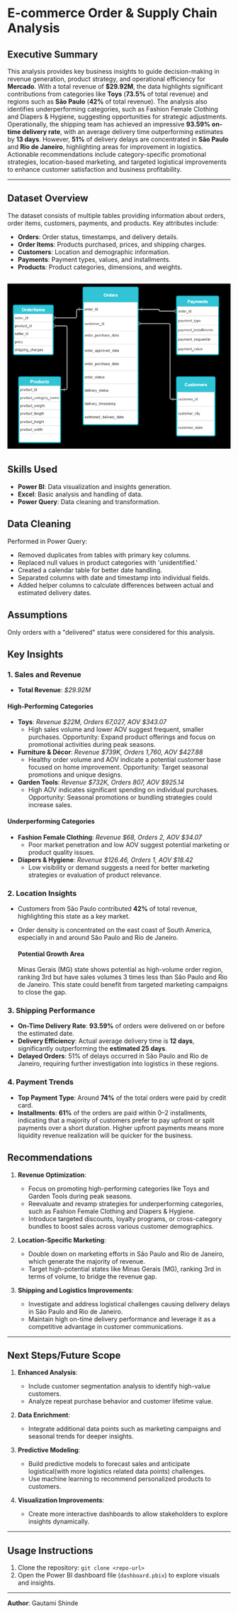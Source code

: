 # E-commerce Order & Supply Chain Analysis

## **Executive Summary**
This analysis provides key business insights to guide decision-making in revenue generation, product strategy, and operational efficiency for **Mercado**. With a total revenue of **$29.92M**, the data highlights significant contributions from categories like **Toys** (**73.5%** of total revenue) and regions such as **São Paulo** (**42%** of total revenue). The analysis also identifies underperforming categories, such as Fashion Female Clothing and Diapers & Hygiene, suggesting opportunities for strategic adjustments. Operationally, the shipping team has achieved an impressive **93.59% on-time delivery rate**, with an average delivery time outperforming estimates by **13 days**. However, **51%** of delivery delays are concentrated in **São Paulo** and **Rio de Janeiro**, highlighting areas for improvement in logistics. Actionable recommendations include category-specific promotional strategies, location-based marketing, and targeted logistical improvements to enhance customer satisfaction and business profitability.

---

## **Dataset Overview**
The dataset consists of multiple tables providing information about orders, order items, customers, payments, and products. Key attributes include:
- **Orders**: Order status, timestamps, and delivery details.
- **Order Items**: Products purchased, prices, and shipping charges.
- **Customers**: Location and demographic information.
- **Payments**: Payment types, values, and installments.
- **Products**: Product categories, dimensions, and weights.

![alt text](./screenshots/image-18.png)
---

## Skills Used

- **Power BI**: Data visualization and insights generation.
- **Excel**: Basic analysis and handling of data.
- **Power Query**: Data cleaning and transformation.


## **Data Cleaning**
Performed in Power Query:

- Removed duplicates from tables with primary key columns.
- Replaced null values in product categories with 'unidentified.'
- Created a calendar table for better date handling.
- Separated columns with date and timestamp into individual fields.
- Added helper columns to calculate differences between actual and estimated delivery dates.

## **Assumptions**
Only orders with a "delivered" status were considered for this analysis.

## Key Insights

### 1. Sales and Revenue

- **Total Revenue**: *$29.92M*

#### High-Performing Categories

- **Toys**: *Revenue $22M, Orders 67,027, AOV $343.07*
  - High sales volume and lower AOV suggest frequent, smaller purchases. Opportunity: Expand product offerings and focus on promotional activities during peak seasons.
- **Furniture & Décor**: *Revenue $739K, Orders 1,760, AOV $427.88*
  - Healthy order volume and AOV indicate a potential customer base focused on home improvement. Opportunity: Target seasonal promotions and unique designs.
- **Garden Tools**: *Revenue $732K, Orders 807, AOV $925.14*
  - High AOV indicates significant spending on individual purchases. Opportunity: Seasonal promotions or bundling strategies could increase sales.

#### Underperforming Categories

- **Fashion Female Clothing**: *Revenue $68, Orders 2, AOV $34.07*
  - Poor market penetration and low AOV suggest potential marketing or product quality issues.
- **Diapers & Hygiene**: *Revenue $126.46, Orders 1, AOV $18.42*
  - Low visibility or demand suggests a need for better marketing strategies or evaluation of product relevance.


### **2. Location Insights**
- Customers from São Paulo contributed **42%** of total revenue, highlighting this state as a key market.
- Order density is concentrated on the east coast of South America, especially in and around São Paulo and Rio de Janeiro.

   #### Potential Growth Area

   Minas Gerais (MG) state shows potential as high-volume order region, ranking 3rd but have sales volumes 3 times less than São Paulo and Rio de Janeiro. This state could benefit from targeted marketing campaigns to close the gap.

### 3. Shipping Performance

- **On-Time Delivery Rate**: **93.59%** of orders were delivered on or before the estimated date.
- **Delivery Efficiency**: Actual average delivery time is **12 days**, significantly outperforming the **estimated 25 days**.
- **Delayed Orders**: 51% of delays occurred in São Paulo and Rio de Janeiro, requiring further investigation into logistics in these regions.


### **4. Payment Trends**
- **Top Payment Type**: Around **74%** of the total orders were paid by credit card.
- **Installments**: **61%** of the orders are paid within 0–2 installments, indicating that a majority of customers prefer to pay upfront or split payments over a short duration. Higher upfront payments means more liquidity revenue realization will be quicker for the business.



## Recommendations

1. **Revenue Optimization**:

   - Focus on promoting high-performing categories like Toys and Garden Tools during peak seasons.
   - Reevaluate and revamp strategies for underperforming categories, such as Fashion Female Clothing and Diapers & Hygiene.
   - Introduce targeted discounts, loyalty programs, or cross-category bundles to boost sales across various customer demographics.

2. **Location-Specific Marketing**:

   - Double down on marketing efforts in São Paulo and Rio de Janeiro, which generate the majority of revenue.
   - Target high-potential states like Minas Gerais (MG), ranking 3rd in terms of volume, to bridge the revenue gap.

3. **Shipping and Logistics Improvements**:

   - Investigate and address logistical challenges causing delivery delays in São Paulo and Rio de Janeiro.
   - Maintain high on-time delivery performance and leverage it as a competitive advantage in customer communications.

---

## Next Steps/Future Scope

1. **Enhanced Analysis**:

   - Include customer segmentation analysis to identify high-value customers.
   - Analyze repeat purchase behavior and customer lifetime value.

2. **Data Enrichment**:

   - Integrate additional data points such as marketing campaigns and seasonal trends for deeper insights.

3. **Predictive Modeling**:

   - Build predictive models to forecast sales and anticipate logistical(with more logistics related data points) challenges.
   - Use machine learning to recommend personalized products to customers.

4. **Visualization Improvements**:

   - Create more interactive dashboards to allow stakeholders to explore insights dynamically.

---

## **Usage Instructions**
1. Clone the repository: `git clone <repo-url>`
2. Open the Power BI dashboard file (`dashboard.pbix`) to explore visuals and insights.

---


**Author**: Gautami Shinde
